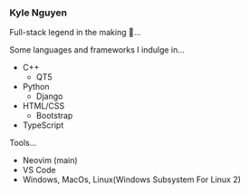 ### Kyle Nguyen

Full-stack legend in the making 💯...

Some languages and frameworks I indulge in...
* C++ <br>
  * QT5
* Python <br>
  * Django
* HTML/CSS <br>
  * Bootstrap
* TypeScript

Tools...
* Neovim (main)
* VS Code
* Windows, MacOs, Linux(Windows Subsystem For Linux 2)
